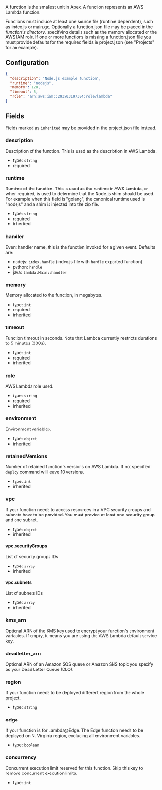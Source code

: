 
A function is the smallest unit in Apex. A function represents an AWS Lambda function.

Functions must include at least one source file (runtime dependent), such as index.js or main.go. Optionally a function.json file may be placed in the _function's directory_, specifying details such as the memory allocated or the AWS IAM role. If one or more functions is missing a function.json file you must provide defaults for the required fields in project.json (see "Projects" for an example).

## Configuration

```json
{
  "description": "Node.js example function",
  "runtime": "nodejs",
  "memory": 128,
  "timeout": 5,
  "role": "arn:aws:iam::293503197324:role/lambda"
}
```

## Fields

Fields marked as `inherited` may be provided in the project.json file instead.

### description

Description of the function. This is used as the description in AWS Lambda.

- type: `string`
- required

### runtime

Runtime of the function. This is used as the runtime in AWS Lambda, or when required, is used to determine that the Node.js shim should be used. For example when this field is "golang", the canonical runtime used is "nodejs" and a shim is injected into the zip file.

- type: `string`
- required
- inherited

### handler

Event handler name, this is the function invoked for a given event. Defaults are:

- nodejs: `index.handle` (index.js file with `handle` exported function)
- python: `handle`
- java: `lambda.Main::handler`

### memory

Memory allocated to the function, in megabytes.

- type: `int`
- required
- inherited

### timeout

Function timeout in seconds. Note that Lambda currently restricts durations to 5 minutes (300s).

- type: `int`
- required
- inherited

### role

AWS Lambda role used.

- type: `string`
- required
- inherited

### environment

Environment variables.

- type: `object`
- inherited

### retainedVersions

Number of retained function's versions on AWS Lambda. If not specified `deploy` command will leave 10 versions.

- type: `int`
- inherited

### vpc

If your function needs to access resources in a VPC security groups and subnets have to be provided. You must provide at least one security group and one subnet.

- type: `object`
- inherited

#### vpc.securityGroups

List of security groups IDs

- type: `array`
- inherited

#### vpc.subnets

List of subnets IDs

- type: `array`
- inherited

### kms_arn

Optional ARN of the KMS key used to encrypt your function's environment variables. If empty, it means you are using the AWS Lambda default service key.

### deadletter_arn

Optional ARN of an Amazon SQS queue or Amazon SNS topic you specify as your Dead Letter Queue (DLQ).

### region

If your function needs to be deployed different region from the whole project.

- type: `string`

### edge

If your function is for Lambda@Edge. The Edge function needs to be deployed on N. Virginia region, excluding all environment variables.

- type: `boolean`

### concurrency

Concurrent execution limit reserved for this function. Skip this key to remove concurrent execution limits.

- type: `int`
